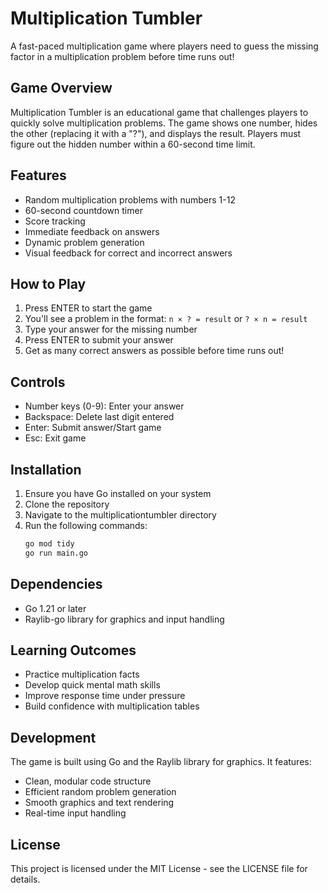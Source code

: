 # Multiplication Tumbler

A fast-paced multiplication game where players need to guess the missing factor in a multiplication problem before time runs out!

## Game Overview

Multiplication Tumbler is an educational game that challenges players to quickly solve multiplication problems. The game shows one number, hides the other (replacing it with a "?"), and displays the result. Players must figure out the hidden number within a 60-second time limit.

## Features

- Random multiplication problems with numbers 1-12
- 60-second countdown timer
- Score tracking
- Immediate feedback on answers
- Dynamic problem generation
- Visual feedback for correct and incorrect answers

## How to Play

1. Press ENTER to start the game
2. You'll see a problem in the format: `n × ? = result` or `? × n = result`
3. Type your answer for the missing number
4. Press ENTER to submit your answer
5. Get as many correct answers as possible before time runs out!

## Controls

- Number keys (0-9): Enter your answer
- Backspace: Delete last digit entered
- Enter: Submit answer/Start game
- Esc: Exit game

## Installation

1. Ensure you have Go installed on your system
2. Clone the repository
3. Navigate to the multiplicationtumbler directory
4. Run the following commands:
   ```bash
   go mod tidy
   go run main.go
   ```

## Dependencies

- Go 1.21 or later
- Raylib-go library for graphics and input handling

## Learning Outcomes

- Practice multiplication facts
- Develop quick mental math skills
- Improve response time under pressure
- Build confidence with multiplication tables

## Development

The game is built using Go and the Raylib library for graphics. It features:
- Clean, modular code structure
- Efficient random problem generation
- Smooth graphics and text rendering
- Real-time input handling

## License

This project is licensed under the MIT License - see the LICENSE file for details. 